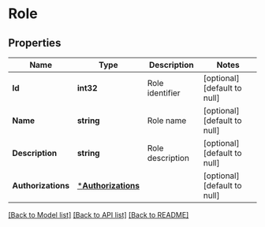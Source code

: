 # Role

## Properties
Name | Type | Description | Notes
------------ | ------------- | ------------- | -------------
**Id** | **int32** | Role identifier | [optional] [default to null]
**Name** | **string** | Role name | [optional] [default to null]
**Description** | **string** | Role description | [optional] [default to null]
**Authorizations** | [***Authorizations**](Authorizations.md) |  | [optional] [default to null]

[[Back to Model list]](../README.md#documentation-for-models) [[Back to API list]](../README.md#documentation-for-api-endpoints) [[Back to README]](../README.md)


